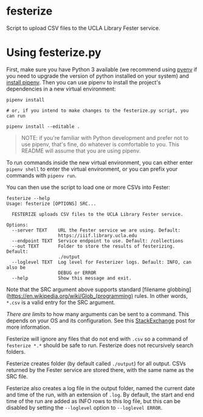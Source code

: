 # festerize
Script to upload CSV files to the UCLA Library Fester service.

# Using festerize.py

First, make sure you have Python 3 available (we recommend using [pyenv](https://github.com/pyenv/pyenv) if you need to 
upgrade the version of python installed on your system)  and [install pipenv](https://pipenv.kennethreitz.org/en/latest/#install-pipenv-today). Then you can use pipenv to install the project's dependencies in a new virtual environment: 

```
pipenv install

# or, if you intend to make changes to the festerize.py script, you can run

pipenv install --editable .
```
> NOTE: if you're familiar with Python development and prefer not to use
>pipenv, that's fine, do whatever is comfortable to you. This README will assume
>that you are using pipenv.

To run commands inside the new virtual environment, you can either enter `pipenv shell` to enter the virtual environment, or you can prefix your commands with `pipenv run`.

You can then use the script to load one or more CSVs into Fester:

```
festerize --help
Usage: festerize [OPTIONS] SRC...

  FESTERIZE uploads CSV files to the UCLA Library Fester service.

Options:
  --server TEXT    URL the Fester service we are using. Default:
                   https://iiif.library.ucla.edu
  --endpoint TEXT  Service endpoint to use. Default: /collections
  --out TEXT       Folder to store the results of festerizing. Default:
                   ./output
  --loglevel TEXT  Log level for Festerizer logs. Default: INFO, can also be
                   DEBUG or ERROR
  --help           Show this message and exit.
```

Note that the SRC argument above supports standard [filename globbing](https://en.wikipedia.org/wiki/Glob_(programming)
rules. In other words, `*.csv` is a valid entry for the SRC argument.

*There are limits* to how many arguments can be sent to a command. This depends
on your OS and its configuration. See this [StackExchange](https://unix.stackexchange.com/questions/110282/cp-max-source-files-number-arguments-for-copy-utility)
post for more information. 

Festerize will ignore any files that do not end with `.csv` so
a command of `festerize *.*` should be safe to run. Festerize does not
recursively search folders. 

Festerize creates folder (by default called `./output`) for all output. CSVs returned
by the Fester service are stored there, with the same name as the SRC file.

Festerize also creates a log file in the output folder, named the current date and 
time of the run, with an extension of `.log`. By default, the start and end time
of the run are added as INFO rows to this log file, but this can be disabled
by setting the `--loglevel` option to `--loglevel ERROR`.